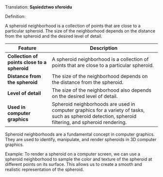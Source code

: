 Translation: **Sąsiedztwo sferoidu**

Definition: 

A spheroid neighborhood is a collection of points that are close to a particular spheroid. The size of the neighborhood depends on the distance from the spheroid and the desired level of detail.

|Feature|Description|
|---|---|
|**Collection of points close to a spheroid** |A spheroid neighborhood is a collection of points that are close to a particular spheroid.|
|**Distance from the spheroid** |The size of the neighborhood depends on the distance from the spheroid.|
|**Level of detail** |The size of the neighborhood also depends on the desired level of detail.|
|**Used in computer graphics** |Spheroid neighborhoods are used in computer graphics for a variety of tasks, such as spheroid detection, spheroid filtering, and spheroid rendering.|

Spheroid neighborhoods are a fundamental concept in computer graphics. They are used to identify, manipulate, and render spheroids in 3D computer graphics.

Example:
To render a spheroid on a computer screen, we can use a spheroid neighborhood to sample the color and texture of the spheroid at different points on its surface. This allows us to create a smooth and realistic representation of the spheroid.